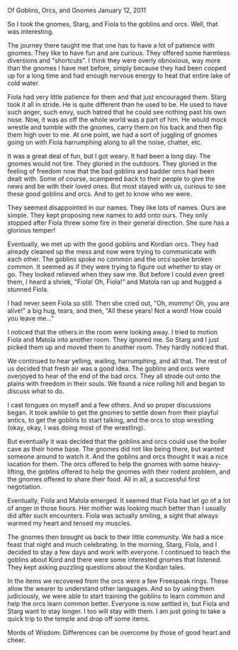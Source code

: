 Of Goblins, Orcs, and Gnomes
January 12, 2011

So I took the gnomes, Starg, and Fiola to the goblins and orcs. Well, that was interesting.

The journey there taught me that one has to have a lot of patience with gnomes. They like to have fun and are curious. They offered some harmless diversions and "shortcuts". I think they were overly obnoxious, way more than the gnomes I have met before, simply because they had been cooped up for a long time and had enough nervous energy to heat that entire lake of cold water.

Fiola had very little patience for them and that just encouraged them. Starg took it all in stride. He is quite different than he used to be. He used to have such anger, such envy, such hatred that he could see nothing past his own nose. Now, it was as off the whole world was a part of him. He would mock wrestle and tumble with the gnomes, carry them on his back and then flip them high over to me. At one point, we had a sort of juggling of gnomes going on with Fiola harrumphing along to all the noise, chatter, etc.

It was a great deal of fun, but I got weary. It had been a long day. The gnomes would not tire. They gloried in the outdoors. They gloried in the feeling of freedom now that the bad goblins and badder orcs had been dealt with. Some of course, scampered back to their people to give the news and be with their loved ones. But most stayed with us, curious to see these good goblins and orcs. And to get to know who we were.

They seemed disappointed in our names. They like lots of names. Ours are simple. They kept proposing new names to add onto ours. They only stopped after Fiola threw some fire in their general direction. She sure has a glorious temper!

Eventually, we met up with the good goblins and Kordian orcs. They had already cleaned up the mess and now were trying to communicate with each other. The goblins spoke no common and the orcs spoke broken common. It seemed as if they were trying to figure out whether to stay or go. They looked relieved when they saw me. But before I could even greet them, I heard a shriek, "Fiola! Oh, Fiola!" and Matola ran up and hugged a stunned Fiola.

I had never seen Fiola so still. Then she cried out, "Oh, mommy! Oh, you are alive!" a big hug, tears, and then, "All these years! Not a word! How could you leave me..."

I noticed that the others in the room were looking away. I tried to motion Fiola and Matola into another room. They ignored me. So Starg and I just picked them up and moved them to another room. They hardly noticed that.

We continued to hear yelling, wailing, harrumphing, and all that. The rest of us decided that fresh air was a good idea. The goblins and orcs were overjoyed to hear of the end of the bad orcs. They all strode out onto the plains with freedom in their souls. We found a nice rolling hill and began to discuss what to do.

I cast tongues on myself and a few others. And so proper discussions began. It took awhile to get the gnomes to settle down from their playful antics, to get the goblins to start talking, and the orcs to stop wrestling (okay, okay, I was doing most of the wrestling).

But eventually it was decided that the goblins and orcs could use the boiler cave as their home base. The gnomes did not like being there, but wanted someone around to watch it. And the goblins and orcs thought it was a nice location for them. The orcs offered to help the gnomes with some heavy-lifting, the goblins offered to help the gnomes with their rodent problem, and the gnomes offered to share their food. All in all, a successful first negotiation.

Eventually, Fiola and Matola emerged. It seemed that Fiola had let go of a lot of anger in those hours. Her mother was looking much better than I usually did after such encounters. Fiola was actually smiling, a sight that always warmed my heart and tensed my muscles.

The gnomes then brought us back to their little community. We had a nice feast that night and much celebrating. In the morning, Starg, Fiola, and I decided to stay a few days and work with everyone. I continued to teach the goblins about Kord and there were some interested gnomes that listened. They kept asking puzzling questions about the Kordian tales.

In the items we recovered from the orcs were a few Freespeak rings. These allow the wearer to understand other languages. And so by using them judiciously, we were able to start training the goblins to learn common and help the orcs learn common better. Everyone is now settled in, but Fiola and Starg want to stay longer. I too will stay with them. I am just going to take a quick trip to the temple and drop off some items.

Mords of Wisdom: Differences can be overcome by those of good heart and cheer.